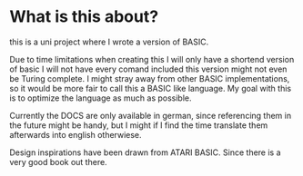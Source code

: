 # What is this about?

this is a uni project where I wrote a version of BASIC. 

Due to time limitations when creating this I will only have a shortend version of basic I will not have every comand included this version might not even be Turing complete. 
I might stray away from other BASIC implementations, so it would be more fair to call this a BASIC like language. 
My goal with this is to optimize the language as much as possible. 

Currently the DOCS are only available in german, since referencing them in the future might be handy, but I might if I find the time translate them afterwards into english otherwiese.

Design inspirations have been drawn from ATARI BASIC. Since there is a very good book out there. 